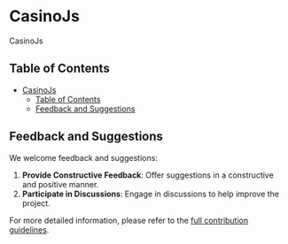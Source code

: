 # CasinoJs

CasinoJs

## Table of Contents

- [CasinoJs](#casinojs)
  - [Table of Contents](#table-of-contents)
  - [Feedback and Suggestions](#feedback-and-suggestions)

## Feedback and Suggestions

We welcome feedback and suggestions:

1. **Provide Constructive Feedback**: Offer suggestions in a constructive and positive manner.
2. **Participate in Discussions**: Engage in discussions to help improve the project.

For more detailed information, please refer to the [full contribution guidelines](./manual/CONTRIBUTING.md).
